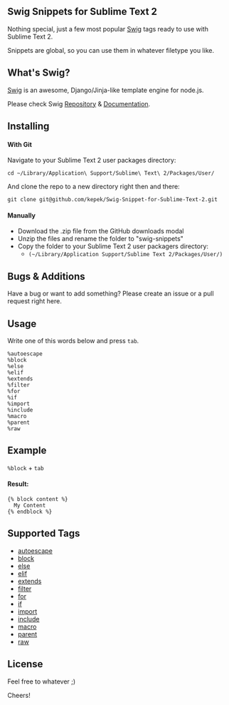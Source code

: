 ## Swig Snippets for Sublime Text 2

Nothing special, just a few most popular [Swig](http://paularmstrong.github.io/swig/docs/tags/) tags ready to use with Sublime Text 2.

Snippets are global, so you can use them in whatever filetype you like.

What's Swig?
------------
[Swig](https://github.com/paularmstrong/swig/) is an awesome, Django/Jinja-like template engine for node.js.

Please check Swig [Repository](https://github.com/paularmstrong/swig/) & [Documentation](http://paularmstrong.github.io/swig/docs/).

Installing
----------

#### With Git
Navigate to your Sublime Text 2 user packages directory:

    cd ~/Library/Application\ Support/Sublime\ Text\ 2/Packages/User/

And clone the repo to a new directory right then and there:

    git clone git@github.com/kepek/Swig-Snippet-for-Sublime-Text-2.git

#### Manually
* Download the .zip file from the GitHub downloads modal
* Unzip the files and rename the folder to "swig-snippets"
* Copy the folder to your Sublime Text 2 user packagers directory:
    - `(~/Library/Application Support/Sublime Text 2/Packages/User/)`


Bugs & Additions
----------------

Have a bug or want to add something? Please create an issue or a pull request right here.

Usage
------------
Write one of this words below and press ``tab``.

    %autoescape
    %block
    %else
    %elif
    %extends
    %filter
    %for
    %if
    %import
    %include
    %macro
    %parent
    %raw
    
Example
------------
``%block`` + ``tab``

#### Result:

    {% block content %}
      My Content
    {% endblock %}

Supported Tags
----------
* [autoescape](http://paularmstrong.github.io/swig/docs/tags/#autoescape)
* [block](http://paularmstrong.github.io/swig/docs/tags/#block)
* [else](http://paularmstrong.github.io/swig/docs/tags/#else)
* [elif](http://paularmstrong.github.io/swig/docs/tags/#elif)
* [extends](http://paularmstrong.github.io/swig/docs/tags/#extends)
* [filter](http://paularmstrong.github.io/swig/docs/tags/#filter)
* [for](http://paularmstrong.github.io/swig/docs/tags/#for)
* [if](http://paularmstrong.github.io/swig/docs/tags/#if)
* [import](http://paularmstrong.github.io/swig/docs/tags/#import)
* [include](http://paularmstrong.github.io/swig/docs/tags/#include)
* [macro](http://paularmstrong.github.io/swig/docs/tags/#macro)
* [parent](http://paularmstrong.github.io/swig/docs/tags/#parent)
* [raw](http://paularmstrong.github.io/swig/docs/tags/#raw)

License
------------
Feel free to whatever ;)

Cheers!

